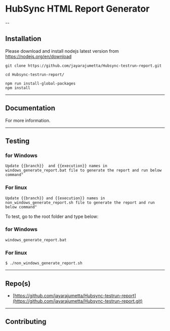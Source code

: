 HubSync HTML Report Generator
==

--

## Installation

Please download and install nodejs latest version from https://nodejs.org/en/download 

```
git clone https://github.com/jayarajumetta/Hubsync-testrun-report.git

cd Hubsync-testrun-report/

npm run install-global-packages
npm install
```

* * *

## Documentation

For more information.

* * *

## Testing

### for Windows
    Update {{branch}}  and {{execution}} names in windows_generate_report.bat file to generate the report and run below command"

### For linux
    Update {{branch}} and {{execution}} names in non_windows_generate_report.sh file to generate the report and run below command"

To test, go to the root folder and type below:

### for Windows
    windows_generate_report.bat
### For linux
    $ ./non_windows_generate_report.sh
   
* * *
 
## Repo(s)

* [https://github.com/jayarajumetta/Hubsync-testrun-report](https://github.com/jayarajumetta/Hubsync-testrun-report.git)

* * *

## Contributing
